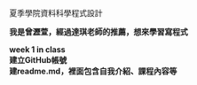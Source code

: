 夏季學院資料科學程式設計<b>

我是曾瀝萱，經過達琪老師的推薦，想來學習寫程式<br> 
<p>
week 1<b>
	in class<br>
	建立GitHub帳號<br>
	建readme.md，裡面包含自我介紹、課程內容等<br>
	
